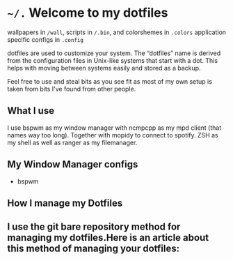<h1> <code>~/.</code> Welcome to my dotfiles</h1>

<p align="left"> wallpapers in <code>/wall</code>, scripts in <code>/.bin</code>, and colorshemes in <code>.colors</code> application specific configs in <code>.config</code></p>

dotfiles are used to customize your system. The “dotfiles” name is derived from the configuration files in Unix-like systems that start with a dot. This helps with moving between systems easily and stored as a backup.

Feel free to use and steal bits as you see fit as most of my own setup is taken from bits I've found from other people.

<h2> What I use </h2>
<p> I use bspwm as my window manager with ncmpcpp as my mpd client (that names way too long). Together with mopidy to connect to spotify. ZSH as my shell as well as ranger as my filemanager.</p>

<h2> My Window Manager configs</h1>
<ul>
  <li>bspwm</li>
</ul> 

<h2>How I manage my Dotfiles<h2>
  
<p align="left"> I use the git bare repository method for managing my dotfiles.Here is an article about this method of managing your dotfiles: <a href = "https://developer.atlassian.com/blog/2016/02/best-way-to-store-dotfiles-git-bare-repo/" Thank you to DT for making a video explaining this process </p>
